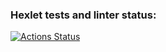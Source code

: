 ### Hexlet tests and linter status:
[![Actions Status](https://github.com/eviktor/php-project-45/actions/workflows/hexlet-check.yml/badge.svg)](https://github.com/eviktor/php-project-45/actions)